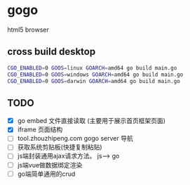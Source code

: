 # gogo

html5 browser 


## cross build desktop 
```bash
CGO_ENABLED=0 GOOS=linux GOARCH=amd64 go build main.go
CGO_ENABLED=0 GOOS=windows GOARCH=amd64 go build main.go
CGO_ENABLED=0 GOOS=darwin GOARCH=amd64 go build main.go

```


## TODO

- [x] go embed 文件直接读取 (主要用于展示首页框架页面)
- [x] iframe 页面结构 
- [ ] tool.zhouzhipeng.com gogo server 导航
- [ ] 获取系统剪贴板(快捷复制粘贴)
- [ ] js端封装通用ajax请求方法。 js--> go
- [ ] js端vue做数据绑定渲染
- [ ] go端简单通用的crud
